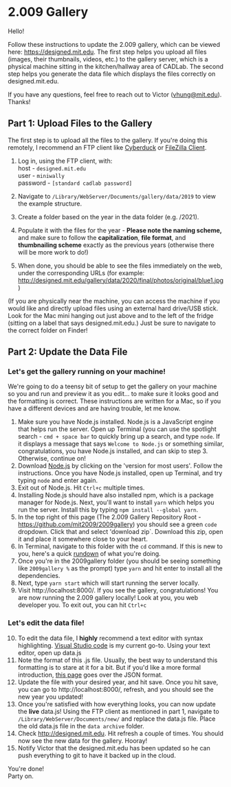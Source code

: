 # 2.009 Gallery

Hello! 

Follow these instructions to update the 2.009 gallery, which can be viewed here: https://designed.mit.edu. The first step helps you upload all files (images, their thumbnails, videos, etc.) to the gallery server, which is a physical machine sitting in the kitchen/hallway area of CADLab. The second step helps you generate the data file which displays the files correctly on designed.mit.edu.

If you have any questions, feel free to reach out to Victor (vhung@mit.edu). Thanks!

## Part 1: Upload Files to the Gallery

The first step is to upload all the files to the gallery. If you're doing this remotely, I recommend an FTP client like [Cyberduck](https://cyberduck.io/download/) or [FileZilla Client](https://filezilla-project.org/download.php?type=client). 

1. Log in, using the FTP client, with:  
host - `designed.mit.edu`  
user - `miniwally`  
password - `[standard cadlab password]`  

2. Navigate to `/Library/WebServer/Documents/gallery/data/2019` to view the example structure.  
3. Create a folder based on the year in the data folder (e.g. /2021). 
4. Populate it with the files for the year - **Please note the naming scheme,** and make sure to follow the **capitalization**, **file format**, and **thumbnailing scheme** exactly as the previous years (otherwise there will be more work to do!)
5. When done, you should be able to see the files immediately on the web, under the corresponding URLs (for example: http://designed.mit.edu/gallery/data/2020/final/photos/original/blue1.jpg)

(If you are physically near the machine, you can access the machine if you would like and directly upload files using an external hard drive/USB stick. Look for the Mac mini hanging out just above and to the left of the fridge (sitting on a label that says designed.mit.edu.) Just be sure to navigate to the correct folder on Finder!

## Part 2: Update the Data File

### Let's get the gallery running on your machine!

We're going to do a teensy bit of setup to get the gallery on your machine so you and run and preview it as you edit... to make sure it looks good and the formatting is correct. These instructions are written for a Mac, so if you have a different devices and are having trouble, let me know.

1. Make sure you have Node.js installed. Node.js is a JavaScript engine that helps run the server. Open up Terminal (you can use the spotlight search - `cmd + space bar` to quickly bring up a search, and type `node`. If it displays a message that says `Welcome to Node.js` or something similar, congratulations, you have Node.js installed, and can skip to step 3. Otherwise, continue on!
2. Download [Node.js](https://nodejs.org/en/) by clicking on the 'version for most users'. Follow the instructions. Once you have Node.js installed, open up Terminal, and try typing `node` and enter again. 
3. Exit out of Node.js. Hit `Ctrl+c` multiple times.
4. Installing Node.js should have also installed npm, which is a package manager for Node.js. Next, you'll want to install `yarn` which helps you run the server. Install this by typing `npm install --global yarn`.
5. In the top right of this page (The 2.009 Gallery Repository Root - https://github.com/mit2009/2009gallery) you should see a green `code` dropdown. Click that and select 'download zip`. Download this zip, open it and place it somewhere close to your heart.
6. In Terminal, navigate to this folder with the `cd` command. If this is new to you, here's a quick [rundown](https://www.macworld.com/article/221277/command-line-navigating-files-folders-mac-terminal.html) of what you're doing.
7. Once you're in the 2009gallery folder (you should be seeing something like `2009gallery %` as the prompt) type `yarn` and hit enter to install all the dependencies.
8. Next, type `yarn start` which will start running the server locally.
9. Visit http://localhost:8000/. If you see the gallery, congratulations! You are now running the 2.009 gallery locally! Look at you, you web developer you. To exit out, you can hit `Ctrl+c`

### Let's edit the data file!

10. To edit the data file, I **highly** recommend a text editor with syntax highlighting. [Visual Studio code](https://code.visualstudio.com/) is my current go-to.  Using your text editor, open up data.js
11. Note the format of this .js file. Usually, the best way to understand this formatting is to stare at it for a bit. But if you'd like a more formal introduction, [this page](https://developer.mozilla.org/en-US/docs/Learn/JavaScript/Objects/JSON) goes over the JSON format.
12. Update the file with your desired year, and hit save. Once you hit save, you can go to http://localhost:8000/, refresh, and you should see the new year you updated!
13. Once you're satisfied with how everything looks, you can now update the **live** data.js! Using the FTP client as mentioned in part 1, navigate to `/Library/WebServer/Documents/new/` and replace the data.js file. Place the old data.js file in the `data archive` folder. 
14. Check http://designed.mit.edu. Hit refresh a couple of times. You should now see the new data for the gallery. Hooray!
15. Notify Victor that the designed.mit.edu has been updated so he can push everything to git to have it backed up in the cloud.

You're done!  
Party on.
